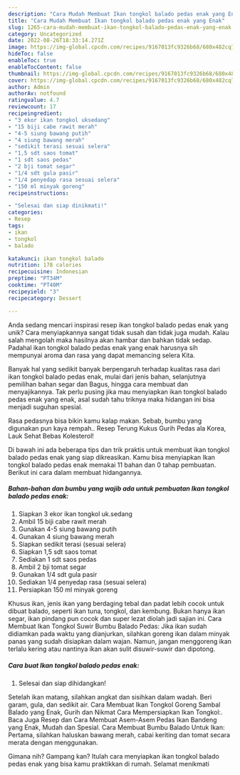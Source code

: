 ```yaml
---
description: "Cara Mudah Membuat Ikan tongkol balado pedas enak yang Enak"
title: "Cara Mudah Membuat Ikan tongkol balado pedas enak yang Enak"
slug: 1265-cara-mudah-membuat-ikan-tongkol-balado-pedas-enak-yang-enak
category: Uncategorized
date: 2022-08-26T18:33:14.271Z
image: https://img-global.cpcdn.com/recipes/9167013fc9326b68/680x482cq70/ikan-tongkol-balado-pedas-enak-foto-resep-utama.jpg
hideToc: false
enableToc: true
enableTocContent: false
thumbnail: https://img-global.cpcdn.com/recipes/9167013fc9326b68/680x482cq70/ikan-tongkol-balado-pedas-enak-foto-resep-utama.jpg
cover: https://img-global.cpcdn.com/recipes/9167013fc9326b68/680x482cq70/ikan-tongkol-balado-pedas-enak-foto-resep-utama.jpg
author: Admin
authorAv: notfound
ratingvalue: 4.7
reviewcount: 17
recipeingredient:
- "3 ekor ikan tongkol uksedang"
- "15 biji cabe rawit merah"
- "4-5 siung bawang putih"
- "4 siung bawang merah"
- "sedikit terasi sesuai selera"
- "1,5 sdt saos tomat"
- "1 sdt saos pedas"
- "2 bji tomat segar"
- "1/4 sdt gula pasir"
- "1/4 penyedap rasa sesuai selera"
- "150 ml minyak goreng"
recipeinstructions:

- "Selesai dan siap dinikmati!"
categories:
- Resep
tags:
- ikan
- tongkol
- balado

katakunci: ikan tongkol balado 
nutrition: 178 calories
recipecuisine: Indonesian
preptime: "PT34M"
cooktime: "PT40M"
recipeyield: "3"
recipecategory: Dessert

---
```





Anda sedang mencari inspirasi resep ikan tongkol balado pedas enak yang unik? Cara menyiapkannya sangat tidak susah dan tidak juga mudah. Kalau salah mengolah maka hasilnya akan hambar dan bahkan tidak sedap. Padahal ikan tongkol balado pedas enak yang enak harusnya sih mempunyai aroma dan rasa yang dapat memancing selera Kita.





Banyak hal yang sedikit banyak berpengaruh terhadap kualitas rasa dari ikan tongkol balado pedas enak, mulai dari jenis bahan, selanjutnya pemilihan bahan segar dan Bagus, hingga cara membuat dan menyajikannya. Tak perlu pusing jika mau menyiapkan ikan tongkol balado pedas enak yang enak,      asal sudah tahu triknya maka hidangan ini bisa menjadi suguhan spesial.














Rasa pedasnya bisa bikin kamu kalap makan. Sebab, bumbu yang digunakan pun kaya rempah.. Resep Terung Kukus Gurih Pedas ala Korea, Lauk Sehat Bebas Kolesterol!






Di bawah ini ada beberapa tips dan trik praktis untuk membuat ikan tongkol balado pedas enak yang siap dikreasikan. Kamu bisa menyiapkan Ikan tongkol balado pedas enak memakai 11 bahan dan 0 tahap pembuatan. Berikut ini cara dalam membuat hidangannya.

<!--inarticleads1-->

##### Bahan-bahan dan bumbu yang wajib ada untuk pembuatan Ikan tongkol balado pedas enak:

1. Siapkan 3 ekor ikan tongkol uk.sedang
1. Ambil 15 biji cabe rawit merah
1. Gunakan 4-5 siung bawang putih
1. Gunakan 4 siung bawang merah
1. Siapkan sedikit terasi (sesuai selera)
1. Siapkan 1,5 sdt saos tomat
1. Sediakan 1 sdt saos pedas
1. Ambil 2 bji tomat segar
1. Gunakan 1/4 sdt gula pasir
1. Sediakan 1/4 penyedap rasa (sesuai selera)
1. Persiapkan 150 ml minyak goreng


Khusus ikan, jenis ikan yang berdaging tebal dan padat lebih cocok untuk dibuat balado, seperti ikan tuna, tongkol, dan kembung. Bukan hanya ikan segar, ikan pindang pun cocok dan super lezat diolah jadi sajian ini. Cara Membuat Ikan Tongkol Suwir Bumbu Balado Pedas: Jika ikan sudah didiamkan pada waktu yang dianjurkan, silahkan goreng ikan dalam minyak panas yang sudah disiapkan dalam wajan. Namun, jangan menggoreng ikan terlalu kering atau nantinya ikan akan sulit disuwir-suwir dan dipotong. 

<!--inarticleads2-->

##### Cara buat Ikan tongkol balado pedas enak:


1. Selesai dan siap dihidangkan!

Setelah ikan matang, silahkan angkat dan sisihkan dalam wadah. Beri garam, gula, dan sedikit air. Cara Membuat Ikan Tongkol Goreng Sambal Balado yang Enak, Gurih dan Nikmat Cara Mempersiapkan Ikan Tongkol:. Baca Juga Resep dan Cara Membuat Asem-Asem Pedas Ikan Bandeng yang Enak, Mudah dan Spesial. Cara Membuat Bumbu Balado Untuk Ikan: Pertama, silahkan haluskan bawang merah, cabai keriting dan tomat secara merata dengan menggunakan. 

Gimana nih? Gampang kan? Itulah cara menyiapkan ikan tongkol balado pedas enak yang bisa kamu praktikkan di rumah. Selamat menikmati
